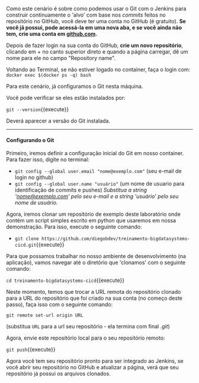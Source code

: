 Como este cenário é sobre como podemos usar o Git com o Jenkins para construir continuamente o 'alvo' com base nos *commits* feitos no repositório no GitHub, você deve ter uma conta no GitHub (é gratuito). **Se você jã possui, pode acessá-la em uma nova aba, e se você ainda não tem, crie uma conta em [github.com](https://github.com/).**

Depois de fazer login na sua conta do GitHub, **crie um novo repositório**, clicando em + no canto superior direto e quando a página carregar, dê um nome para ele no campo "Repository name".

Voltando ao Terminal, se não estiver logado no container, faça o login com: `docker exec $(docker ps -q) bash`

Para este cenário, já configuramos o Git nesta máquina.

Você pode verificar se eles estão instalados por:

`git --version`{{execute}}

Deverá aparecer a versão do Git instalada.

---
#### Configurando o Git

Primeiro, iremos definir a configuração inicial do Git em nosso container. Para fazer isso, digite no terminal:

- `git config --global user.email "nome@exemplo.com"` (seu e-mail de login no github)
- `git config --global user.name "usuário"` (um nome de usuario para identificação de commits e pushes)
*Substitua a string 'nome@exemplo.com' pelo seu e-mail e a string 'usuário' pelo seu nome de usuário.*

Agora, iremos clonar um repositório de exemplo deste laboratório onde contém um script simples escrito em python que usaremos em nossa demonstração. Para isso, execute o seguinte comando:

- `git clone https://github.com/diegobdev/treinamento-bigdatasystems-cicd.git`{{execute}}

Para que possamos trabalhar no nosso ambiente de desenvolvimento (na aplicação), vamos navegar até o diretório que 'clonamos' com o seguinte comando:

`cd treinamento-bigdatasystems-cicd`{{execute}}

Neste momento, temos que trocar a URL remota do repositório clonado para a URL do repositório que foi criado na sua conta (no começo deste passo), faça isso com o seguinte comando:

`git remote set-url origin URL`

(substitua `URL` para a url seu repositório - ela termina com final *.git*)

Agora, envie este repositório local para o seu repositório remoto:

`git push`{{execute}}

Agora você tem seu repositório pronto para ser integrado ao Jenkins, se você abrir seu repositório no GitHub e atualizar a página, verá que seu repositório já possui os arquivos clonados.
